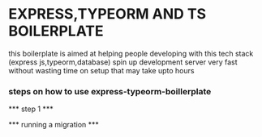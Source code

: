 # EXPRESS,TYPEORM AND TS BOILERPLATE
this boilerplate is aimed at helping people developing with this tech stack (express js,typeorm,database) spin up development server very fast without wasting time on setup that may take upto hours

### steps on how to use express-typeorm-boillerplate 

*** step 1 ***



*** running a migration ***